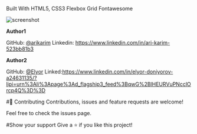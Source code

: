Built With
HTML5, CSS3 Flexbox Grid Fontawesome

![screenshot](./img/readme.jpg)

**Author1**

 GitHub: [@arikarim](hhttps://github.com/arikarim)
 Linkedin: https://www.linkedin.com/in/ari-karim-523bb81b3

 **Author2**

 GitHub: [@Elyor](https://github.com/EL28DEV)
 Linked:https://www.linkedin.com/in/elyor-doniyorov-a24631135/?lipi=urn%3Ali%3Apage%3Ad_flagship3_feed%3BqwG%2BlHEURVuPNcclOrcp4Q%3D%3D






#🤝 Contributing
Contributions, issues and feature requests are welcome!

Feel free to check the issues page.

#Show your support
Give a ⭐️ if you like this project!




